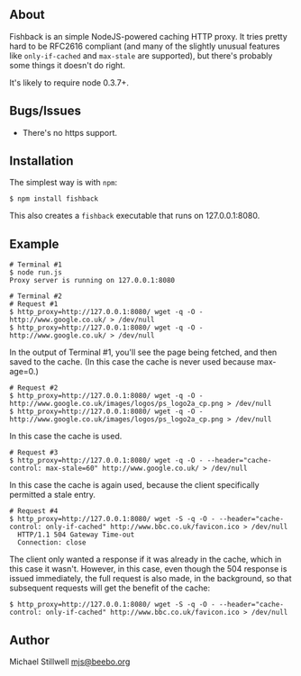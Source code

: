 ## About

Fishback is an simple NodeJS-powered caching HTTP proxy.  It tries pretty hard to be RFC2616 compliant (and many of the slightly unusual features like `only-if-cached` and `max-stale` are supported), but there's probably some things it doesn't do right.

It's likely to require node 0.3.7+.

## Bugs/Issues

  * There's no https support.

## Installation

The simplest way is with `npm`:

    $ npm install fishback

This also creates a `fishback` executable that runs on 127.0.0.1:8080.

## Example

    # Terminal #1
    $ node run.js 
    Proxy server is running on 127.0.0.1:8080
    
    # Terminal #2
    # Request #1
    $ http_proxy=http://127.0.0.1:8080/ wget -q -O - http://www.google.co.uk/ > /dev/null
    $ http_proxy=http://127.0.0.1:8080/ wget -q -O - http://www.google.co.uk/ > /dev/null

In the output of Terminal #1, you'll see the page being fetched, and then saved to the cache.  (In this case the cache is never used because max-age=0.)

    # Request #2
    $ http_proxy=http://127.0.0.1:8080/ wget -q -O - http://www.google.co.uk/images/logos/ps_logo2a_cp.png > /dev/null
    $ http_proxy=http://127.0.0.1:8080/ wget -q -O - http://www.google.co.uk/images/logos/ps_logo2a_cp.png > /dev/null

In this case the cache is used.

    # Request #3
    $ http_proxy=http://127.0.0.1:8080/ wget -q -O - --header="cache-control: max-stale=60" http://www.google.co.uk/ > /dev/null

In this case the cache is again used, because the client specifically permitted a stale entry.

    # Request #4
    $ http_proxy=http://127.0.0.1:8080/ wget -S -q -O - --header="cache-control: only-if-cached" http://www.bbc.co.uk/favicon.ico > /dev/null
      HTTP/1.1 504 Gateway Time-out
      Connection: close

The client only wanted a response if it was already in the cache, which in this case it wasn't.  However, in this case, even though the 504 response is issued immediately, the full request is also made, in the background, so that subsequent requests will get the benefit of the cache:

    $ http_proxy=http://127.0.0.1:8080/ wget -S -q -O - --header="cache-control: only-if-cached" http://www.bbc.co.uk/favicon.ico > /dev/null

## Author

Michael Stillwell <mjs@beebo.org>
